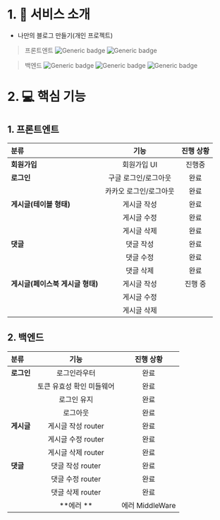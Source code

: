 # 1. 🥰 서비스 소개
 - 나만의 블로그 만들기(개인 프로젝트)
> 프론트엔트 
> ![Generic badge](https://img.shields.io/badge/react-17.0.1-green.svg) ![Generic badge](https://img.shields.io/badge/redux_Toolkit-6.14.6-ff69b4.svg)

> 백엔드 
> ![Generic badge](https://img.shields.io/badge/node-10.22.1-green.svg) ![Generic badge](https://img.shields.io/badge/npm-6.14.6-ff69b4.svg) ![Generic badge](https://img.shields.io/badge/express-4.17.1-blueviolet.svg)

# 2. 💻 핵심 기능 
## 1. 프론트엔트
  |   분류  |  기능 |  진행 상황 |
  |:--------|:--------:|:--------:|
  |**회원가입** | 회원가입 UI  |진행중 |
  |**로그인** | 구글 로그인/로그아웃  |완료 |
  | | 카카오 로그인/로그아웃  |완료  |
  |**게시글(테이블 형태)** | 게시글 작성  |완료 |
  | | 게시글 수정  |완료  |
  | | 게시글 삭제  |완료  |
  |**댓글** | 댓글 작성  |완료 |
  | | 댓글 수정  |완료  |
  | | 댓글 삭제  |완료  |
   |**게시글(페이스북 게시글 형태)** | 게시글 작성  | 진행 중|
  | | 게시글 수정  |  |
  | | 게시글 삭제  |  |


## 2. 백엔드 
  |   분류  |  기능 |  진행 상황 |
  |:--------|:--------:|:--------:|
  |**로그인** |  로그인라우터  |완료 |
  | | 토큰 유효성 확인 미들웨어  |완료  |
  | | 로그인 유지  |완료  |
  | | 로그아웃  |완료  |
  |**게시글** | 게시글 작성 router  |완료 |
  | | 게시글 수정 router  |완료  |
  | | 게시글 삭제 router  |완료  |
  |**댓글** | 댓글 작성 router  |완료 |
  | | 댓글 수정 router  |완료  |
  | | 댓글 삭제 router  |완료  |
    |**에러 ** | 에러 MiddleWare  |진행 중|




